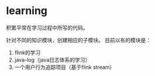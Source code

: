 # learning
积累平常在学习过程中所写的代码。

针对不同的知识模块，创建相应的子模块。
目前以有的模块是：
 1. flink的学习
 2. java-log（java日志体系的学习）
 3. 一个用户行为追踪项目（基于flink stream）
